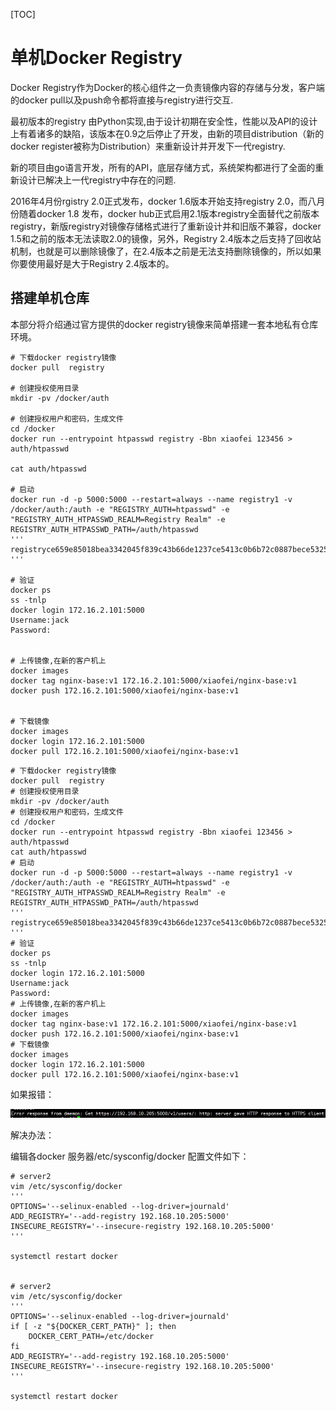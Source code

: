 [TOC]

# 单机Docker Registry

Docker Registry作为Docker的核心组件之一负责镜像内容的存储与分发，客户端的docker pull以及push命令都将直接与registry进行交互.

最初版本的registry 由Python实现,由于设计初期在安全性，性能以及API的设计上有着诸多的缺陷，该版本在0.9之后停止了开发，由新的项目distribution（新的docker register被称为Distribution）来重新设计并开发下一代registry.

新的项目由go语言开发，所有的API，底层存储方式，系统架构都进行了全面的重新设计已解决上一代registry中存在的问题.

2016年4月份rgistry 2.0正式发布，docker 1.6版本开始支持registry 2.0，而八月份随着docker 1.8 发布，docker hub正式启用2.1版本registry全面替代之前版本 registry，新版registry对镜像存储格式进行了重新设计并和旧版不兼容，docker 1.5和之前的版本无法读取2.0的镜像，另外，Registry 2.4版本之后支持了回收站机制，也就是可以删除镜像了，在2.4版本之前是无法支持删除镜像的，所以如果你要使用最好是大于Registry 2.4版本的。

## 搭建单机仓库

本部分将介绍通过官方提供的docker registry镜像来简单搭建一套本地私有仓库环境。

```
# 下载docker registry镜像
docker pull  registry

# 创建授权使用目录
mkdir -pv /docker/auth

# 创建授权用户和密码，生成文件
cd /docker
docker run --entrypoint htpasswd registry -Bbn xiaofei 123456 > auth/htpasswd

cat auth/htpasswd

# 启动
docker run -d -p 5000:5000 --restart=always --name registry1 -v /docker/auth:/auth -e "REGISTRY_AUTH=htpasswd" -e "REGISTRY_AUTH_HTPASSWD_REALM=Registry Realm" -e REGISTRY_AUTH_HTPASSWD_PATH=/auth/htpasswd
'''
registryce659e85018bea3342045f839c43b66de1237ce5413c0b6b72c0887bece5325a
'''

# 验证
docker ps
ss -tnlp
docker login 172.16.2.101:5000
Username:jack
Password:


# 上传镜像,在新的客户机上
docker images
docker tag nginx-base:v1 172.16.2.101:5000/xiaofei/nginx-base:v1
docker push 172.16.2.101:5000/xiaofei/nginx-base:v1


# 下载镜像
docker images
docker login 172.16.2.101:5000
docker pull 172.16.2.101:5000/xiaofei/nginx-base:v1
```

 

```
# 下载docker registry镜像
docker pull  registry
# 创建授权使用目录
mkdir -pv /docker/auth
# 创建授权用户和密码，生成文件
cd /docker
docker run --entrypoint htpasswd registry -Bbn xiaofei 123456 > auth/htpasswd
cat auth/htpasswd
# 启动
docker run -d -p 5000:5000 --restart=always --name registry1 -v /docker/auth:/auth -e "REGISTRY_AUTH=htpasswd" -e "REGISTRY_AUTH_HTPASSWD_REALM=Registry Realm" -e REGISTRY_AUTH_HTPASSWD_PATH=/auth/htpasswd
'''
registryce659e85018bea3342045f839c43b66de1237ce5413c0b6b72c0887bece5325a
'''
# 验证
docker ps
ss -tnlp
docker login 172.16.2.101:5000
Username:jack
Password:
# 上传镜像,在新的客户机上
docker images
docker tag nginx-base:v1 172.16.2.101:5000/xiaofei/nginx-base:v1
docker push 172.16.2.101:5000/xiaofei/nginx-base:v1
# 下载镜像
docker images
docker login 172.16.2.101:5000
docker pull 172.16.2.101:5000/xiaofei/nginx-base:v1
```

如果报错：

![img](docker%E4%BB%93%E5%BA%93.assets/85dff37e-e492-44b9-9743-7c17bc7b6ca7.jpg)

解决办法：

编辑各docker 服务器/etc/sysconfig/docker 配置文件如下：

 

```
# server2
vim /etc/sysconfig/docker
'''
OPTIONS='--selinux-enabled --log-driver=journald'
ADD_REGISTRY='--add-registry 192.168.10.205:5000'
INSECURE_REGISTRY='--insecure-registry 192.168.10.205:5000'
'''

systemctl restart docker


# server2
vim /etc/sysconfig/docker
'''
OPTIONS='--selinux-enabled --log-driver=journald'
if [ -z "${DOCKER_CERT_PATH}" ]; then
    DOCKER_CERT_PATH=/etc/docker
fi
ADD_REGISTRY='--add-registry 192.168.10.205:5000'
INSECURE_REGISTRY='--insecure-registry 192.168.10.205:5000'
'''

systemctl restart docker
```